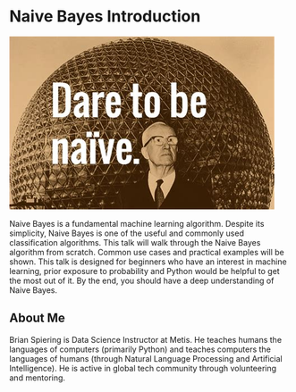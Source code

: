 Naive Bayes Introduction
======

![](images/dare_to_be_naive.jpeg)

Naive Bayes is a fundamental machine learning algorithm. Despite its simplicity, Naive Bayes is one of the useful and commonly used classification algorithms. This talk will walk through the Naive Bayes algorithm from scratch. Common use cases and practical examples will be shown. This talk is designed for beginners who have an interest in machine learning, prior exposure to probability and Python would be helpful to get the most out of it. By the end, you should have a deep understanding of Naive Bayes.


About Me
------

Brian Spiering is Data Science Instructor at Metis. He teaches humans the languages of computers (primarily Python) and teaches computers the languages of humans (through Natural Language Processing and Artificial Intelligence). He is active in global tech community through volunteering and mentoring.
